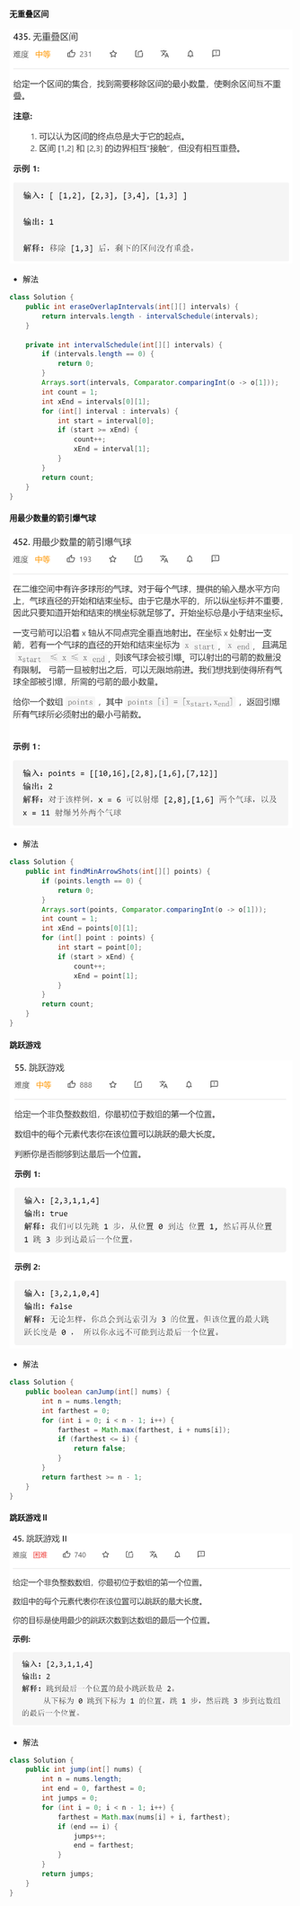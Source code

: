 #### 无重叠区间
![eraseOverlapIntervals](/images/Arithmetic/eraseOverlapIntervals.PNG)


* 解法


```java
class Solution {
    public int eraseOverlapIntervals(int[][] intervals) {
        return intervals.length - intervalSchedule(intervals);
    }

    private int intervalSchedule(int[][] intervals) {
        if (intervals.length == 0) {
            return 0;
        }
        Arrays.sort(intervals, Comparator.comparingInt(o -> o[1]));
        int count = 1;
        int xEnd = intervals[0][1];
        for (int[] interval : intervals) {
            int start = interval[0];
            if (start >= xEnd) {
                count++;
                xEnd = interval[1];
            }
        }
        return count;
    }
}
```


#### 用最少数量的箭引爆气球
![findMinArrowShots](/images/Arithmetic/findMinArrowShots.PNG)


* 解法


```java
class Solution {
    public int findMinArrowShots(int[][] points) {
        if (points.length == 0) {
            return 0;
        }
        Arrays.sort(points, Comparator.comparingInt(o -> o[1]));
        int count = 1;
        int xEnd = points[0][1];
        for (int[] point : points) {
            int start = point[0];
            if (start > xEnd) {
                count++;
                xEnd = point[1];
            }
        }
        return count;
    }
}
```


#### 跳跃游戏
![canJump](/images/Arithmetic/canJump.PNG)


* 解法


```java
class Solution {
    public boolean canJump(int[] nums) {
        int n = nums.length;
        int farthest = 0;
        for (int i = 0; i < n - 1; i++) {
            farthest = Math.max(farthest, i + nums[i]);
            if (farthest <= i) {
                return false;
            }
        }
        return farthest >= n - 1;
    }
}
```


#### 跳跃游戏 II
![jump](/images/Arithmetic/jump.PNG)


* 解法


```java
class Solution {
    public int jump(int[] nums) {
        int n = nums.length;
        int end = 0, farthest = 0;
        int jumps = 0;
        for (int i = 0; i < n - 1; i++) {
            farthest = Math.max(nums[i] + i, farthest);
            if (end == i) {
                jumps++;
                end = farthest;
            }
        }
        return jumps;
    }
}
```


